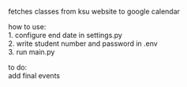 fetches classes from ksu website to google calendar

how to use:<br>
    1. configure end date in settings.py<br>
    2. write student number and password in .env<br>
    3. run main.py<br>

to do:<br>
add final events

